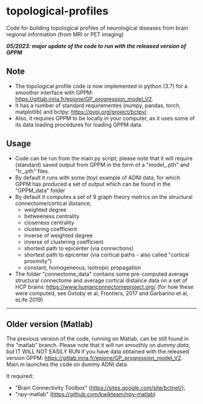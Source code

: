 # topological-profiles

Code for building topological profiles of neurological diseases from brain regional information (from MRI or PET imaging)

***05/2023: major update of the code to run with the released version of GPPM***

## Note
* The topological profile code is now implemented in python (3.7) for a smoother interface with GPPM:  https://gitlab.inria.fr/epione/GP_progression_model_V2.
* It has a number of standard requirementes (numpy, pandas, torch, matplotlib) and bctpy: https://pypi.org/project/bctpy/.
* Also, it requires GPPM to be locally in your computer, as it uses some of its data loading procedures for loading GPPM data.

## Usage
* Code can be run from the main.py script; please note that it will require (standard) saved output from GPPM in the form of a "model_.pth" and "tr_.pth" files.
* By default it runs with some (toy) example of ADNI data, for which GPPM has produced a set of output which can be found in the "GPPM_data" folder
* By default it computes a set of 9 graph theory metrics on the structural connectome/cortical distance;
  * weighted degree
  * betweeness centrality
  * closeness centrality
  * clustering coefficient
  * inverse of weighted degree
  * inverse of clustering coefficient
  * shortest path to epicenter (via connections)
  * shortest path to epicenter (via cortical paths - also called "cortical proximity")
  * constant, homogeneous, isotropic propagation
* The folder "connectome_data" contains some pre-computed average structural connectome and average cortical distance data on a set of HCP brains: https://www.humanconnectomeproject.org/ (for how these were computed, see Oxtoby et al, Frontiers, 2017 and Garbarino et al, eLife 2019)

-------

## Older version (Matlab)
The previous version of the code, running on Matlab, can be still found in the "matlab" branch. Please note that it will run smoothly on *dummy data*, but IT WILL NOT EASILY RUN if you have data obtained with the released version GPPM: https://gitlab.inria.fr/epione/GP_progression_model_V2. Main.m launches the code on dummy ADNI data.

It required:
* "Brain Connectivity Toolbox" (https://sites.google.com/site/bctnet/);
* "npy-matlab" (https://github.com/kwikteam/npy-matlab)
